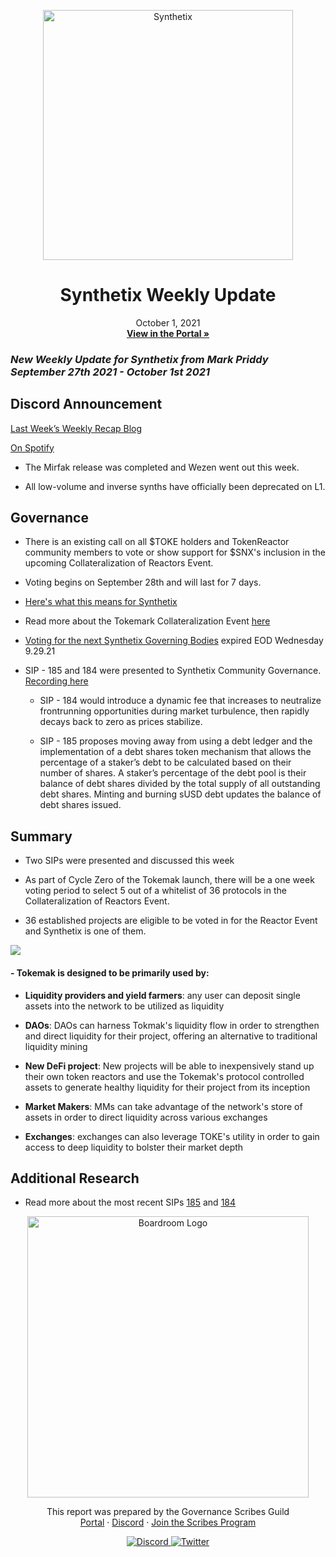 <p align="center">
  <a href="http://app.boardroom.info/BanklessDAO">
    <img src="https://docs.synthetix.io/img/logos/synthetix_blue_logo.png" alt="Synthetix" width="400" />
  </a>
  <h1 align="center">Synthetix Weekly Update</h1>
  <p align="center">
    October 1, 2021
  <br />
  <a href="http://app.boardroom.info/BanklessDAO"><strong>View in the Portal »</strong></a>
  <br />
  </p>
</p>

### *New Weekly Update for Synthetix from Mark Priddy September 27th 2021 - October 1st 2021*

## Discord Announcement

[Last Week’s Weekly Recap Blog](https://snxweave.medium.com/snxweave-weekly-recap-3bfaa7ab3d81)

[On Spotify](https://open.spotify.com/episode/4GqOLzoZtEXlQO0jN25oNW)

- The Mirfak release was completed and Wezen went out this week.

- All low-volume and inverse synths have officially been deprecated on L1.






## Governance

- There is an existing call on all $TOKE holders and TokenReactor community members to vote or show support for $SNX's inclusion in the upcoming Collateralization of Reactors Event.

- Voting begins on September 28th and will last for 7 days.

- [Here's what this means for Synthetix](https://twitter.com/snxambassadors/status/1442539626724409357?s=20)

- Read more about the Tokemark Collateralization Event [here](https://medium.com/tokemak/c-o-r-e-collateralization-of-reactors-event-2a2d5b2f8e70)

- [Voting for the next Synthetix Governing Bodies](https://staking.synthetix.io/gov) expired EOD Wednesday 9.29.21

- SIP - 185 and 184 were presented to Synthetix Community Governance. [Recording here](https://anchor.fm/synthetix/episodes/SD029---SIPs-184--185-e181hfk)

  - SIP - 184 would introduce a dynamic fee that increases to neutralize frontrunning opportunities during market turbulence, then rapidly decays back to zero as prices stabilize.
  
  - SIP - 185 proposes moving away from using a debt ledger and the implementation of a debt shares token mechanism that allows the percentage of a staker’s debt to be calculated based on their number of shares. A staker’s percentage of the debt pool is their balance of debt shares divided by the total supply of all outstanding debt shares. Minting and burning sUSD debt updates the balance of debt shares issued.
  

## Summary

- Two SIPs were presented and discussed this week

- As part of Cycle Zero of the Tokemak launch, there will be a one week voting period to select 5 out of a whitelist of 36 protocols in the Collateralization of Reactors Event.

- 36 established projects are eligible to be voted in for the Reactor Event and Synthetix is one of them.

<img src="https://pbs.twimg.com/media/FATt0lNWUAEDMO9?format=jpg&name=large">

#### - Tokemak is designed to be primarily used by:
 - **Liquidity providers and yield farmers**: any user can deposit single assets into the network to be utilized as liquidity
 
 - **DAOs**: DAOs can harness Tokmak's liquidity flow in order to strengthen and direct liquidity for their project, offering an alternative to traditional liquidity mining
 
 - **New DeFi project**: New projects will be able to inexpensively stand up their own token reactors and use the Tokemak's protocol controlled assets to generate healthy liquidity for their project from its inception
 
 - **Market Makers**: MMs can take advantage of the network's store of assets in order to direct liquidity across various exchanges

 - **Exchanges**: exchanges can also leverage TOKE's utility in order to gain access to deep liquidity to bolster their market depth

## Additional Research

- Read more about the most recent SIPs [185](https://sips.synthetix.io/sips/sip-185/) and [184](https://sips.synthetix.io/sips/sip-184/)


<p align="center">
  <a href="http://app.boardroom.info/">
    <img src="https://i.ibb.co/PFcchnQ/boardroom.png" alt="Boardroom Logo" width="450" />
  </a>
</p>

<p align="center">
	This report was prepared by the Governance Scribes Guild
  <br />
  <a href="http://boardroom.info/">Portal</a>
  ·
  <a href="https://discord.com/invite/tgrTFg9">Discord</a>
  ·
  <a href="https://boardroom.mirror.xyz/JHrN8nVy_J4C7Xzj37zoyPANg0ZnNszhWy9YOZHC0lM">Join the Scribes Program</a>
</p>

<p align="center">
  <a href="https://discord.gg/CEZ8WfuK8s">
    <img src="https://img.shields.io/badge/Discord-Join-7289da?style=for-the-badge&logo=discord&logoColor=white" alt="Discord" />
  </a>
  <a href="https://twitter.com/boardroom_info">
    <img src="https://img.shields.io/badge/Twitter-Follow-1da1f2?style=for-the-badge&logo=twitter&logoColor=white" alt="Twitter" />
  </a>
</p>





